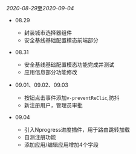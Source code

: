 *2020-08-29*至*2020-09-04*

* 08.29
  + 封装城市选择器组件
  + 安全基线基础配置模态前端部分

* 08.31
  + 安全基线基础配置模态功能完成并测试
  + 应用信息部分功能修改

* 09.01、09.02、09.03
  - 按钮点击事件添加`v-preventReClic`,防抖
  - 新注册用户，管理员审批
* 09.04
  - 引入Nprogress进度插件，用于路由跳转加载
  - 自测注册功能
  - 添加应用/编辑应用增加4个字段
